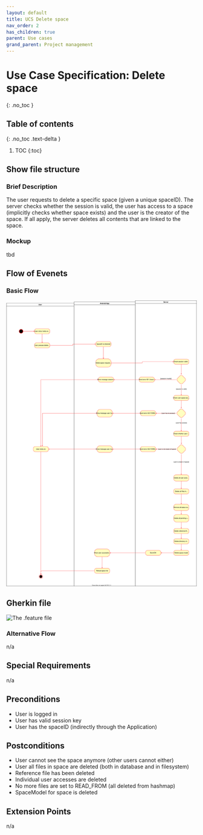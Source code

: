 ```yaml
---
layout: default
title: UCS Delete space
nav_order: 2
has_children: true
parent: Use cases
grand_parent: Project management
---
```


# Use Case Specification: Delete space
{: .no_toc }

## Table of contents
{: .no_toc .text-delta }

1. TOC
{:toc}

## Show file structure
### Brief Description
The user requests to delete a specific space (given a unique spaceID). The server checks whether the session is valid, the user has access to a space (implicitly checks whether space exists) and the user is the creator of the space. If all apply, the server deletes all contents that are linked to the space.

### Mockup
tbd

## Flow of Evenets
### Basic Flow
![Activity Diagram for use ](../../../img/use_cases/activity_diagrams/ad_delete_space.svg)

## Gherkin file
![The .feature file](https://github.com/Vaultionizer/vault-server/blob/develop/src/test/resources/features/deleteSpace.feature)

### Alternative Flow
n/a

## Special Requirements
n/a

## Preconditions
* User is logged in
* User has valid session key
* User has the spaceID (indirectly through the Application)

## Postconditions
* User cannot see the space anymore (other users cannot either)
* User all files in space are deleted (both in database and in filesystem)
* Reference file has been deleted
* Individual user accesses are deleted
* No more files are set to READ_FROM (all deleted from hashmap)
* SpaceModel for space is deleted

## Extension Points
n/a

